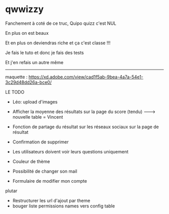 # qwwizzy

Fanchement à coté de ce truc, Quipo quizz c'est NUL

En plus on est beaux

Et en plus on deviendras riche et ça c'est classe !!!

Je fais le tuto et donc je fais des tests

Et j'en refais un autre même

---


maquette : https://xd.adobe.com/view/cad1f5ab-9bea-4a7a-54e1-3c29d48dd26a-bce0/




LE TODO

- Léo: upload d'images
        
- Afficher la moyenne des résultats sur la page du score (tendu) ---> nouvelle table = Vincent
- Fonction de partage du résultat sur les réseaux sociaux sur la page de résultat
- Confirmation de supprimer
- Les utilisateurs doivent voir leurs questions uniquement
- Couleur de thème
- Possibilité de changer son mail
- Formulaire de modifier mon compte


plutar
- Restructurer les url d'ajout par theme
- bouger liste permissions names vers config table
